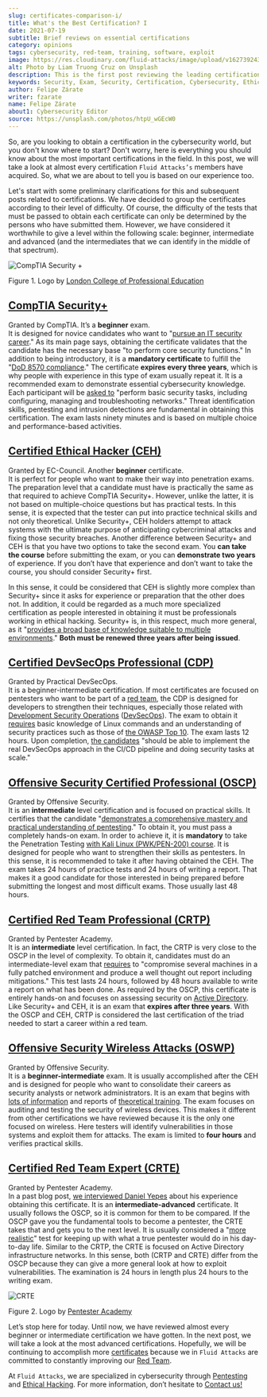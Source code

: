 ```yaml
---
slug: certificates-comparison-i/
title: What's the Best Certification? I
date: 2021-07-19
subtitle: Brief reviews on essential certifications
category: opinions
tags: cybersecurity, red-team, training, software, exploit
image: https://res.cloudinary.com/fluid-attacks/image/upload/v1627392438/blog/certificates-comparison-i/cover-certificates-comparison-i_gutypd.webp
alt: Photo by Liam Truong Cruz on Unsplash
description: This is the first post reviewing the leading certifications in red team field. Here, we will look at our beginner and intermediate certificates.
keywords: Security, Exam, Security, Certification, Cybersecurity, Ethical Hacking, Certificate, Pentesting
author: Felipe Zárate
writer: fzarate
name: Felipe Zárate
about1: Cybersecurity Editor
source: https://unsplash.com/photos/htpU_wGEcW0
---
```


So, are you looking to obtain a certification in the cybersecurity
world, but you don't know where to start? Don't worry, here is
everything you should know about the most important certifications in
the field. In this post, we will take a look at almost every
certification `Fluid Attacks’s` members have acquired. So, what we are
about to tell you is based on our experience too.

Let's start with some preliminary clarifications for this and subsequent
posts related to certifications. We have decided to group the
certificates according to their level of difficulty. Of course, the
difficulty of the tests that must be passed to obtain each certificate
can only be determined by the persons who have submitted them. However,
we have considered it worthwhile to give a level within the following
scale: beginner, intermediate and advanced (and the intermediates that
we can identify in the middle of that spectrum).

<div class="imgblock">

![CompTIA Security +](https://res.cloudinary.com/fluid-attacks/image/upload/v1626707961/blog/certificates-comparison-i/comptia-security-plus_o4ofyo.webp)

<div class="title">

Figure 1. Logo by [London College of Professional
Education](https://www.lcpe.org.uk/courses/comptia-security-certification/)

</div>

</div>

## [**CompTIA Security+**](https://www.comptia.org/certifications/security)

Granted by CompTIA. It’s a **beginner** exam.\
It is designed for novice candidates who want to "[pursue an IT security
career](https://www.comptia.org/faq/security/what-is-on-the-comptia-security-exam)."
As its main page says, obtaining the certificate validates that the
candidate has the necessary base "to perform core security functions."
In addition to being introductory, it is a **mandatory certificate** to
fulfill the "[DoD 8570
compliance](https://www.comptia.org/certifications/security)." The
certificate **expires every three years**, which is why people with
experience in this type of exam usually repeat it. It is a recommended
exam to demonstrate essential cybersecurity knowledge. Each participant
will be [asked
to](https://www.isc2.org/articles/SSCP-vs-SecurityPlus-Compare-Cybersecurity-Certifications)
"perform basic security tasks, including configuring, managing and
troubleshooting networks." Threat identification skills, pentesting and
intrusion detections are fundamental in obtaining this certification.
The exam lasts ninety minutes and is based on multiple choice and
performance-based activities.

## [**Certified Ethical Hacker (CEH)**](https://www.eccouncil.org/programs/certified-ethical-hacker-ceh/)

Granted by EC-Council. Another **beginner** certificate.\
It is perfect for people who want to make their way into penetration
exams. The preparation level that a candidate must have is practically
the same as that required to achieve CompTIA Security+. However, unlike
the latter, it is not based on multiple-choice questions but has
practical tests. In this sense, it is expected that the tester can put
into practice technical skills and not only theoretical. Unlike
Security+, CEH holders attempt to attack systems with the ultimate
purpose of anticipating cybercriminal attacks and fixing those security
breaches. Another difference between Security+ and CEH is that you have
two options to take the second exam. You **can take the course** before
submitting the exam, or you can **demonstrate two years** of experience.
If you don’t have that experience and don’t want to take the course, you
should consider Security+ first.

In this sense, it could be considered that CEH is slightly more complex
than Security+ since it asks for experience or preparation that the
other does not. In addition, it could be regarded as a much more
specialized certification as people interested in obtaining it must be
professionals working in ethical hacking. Security+ is, in this respect,
much more general, as it "[provides a broad base of knowledge suitable
to multiple
environments](https://blog.netwrix.com/2019/04/04/comptia-security-vs-sscp-cissp-gsec-ccna-ceh/)."
**Both must be renewed three years after being issued**.

## [**Certified DevSecOps Professional (CDP)**](https://www.practical-devsecops.com/certified-devsecops-professional/)

Granted by Practical DevSecOps.\
It is a beginner-intermediate certification.
If most certificates are focused on pentesters
who want to be part of a [red team](../../solutions/red-teaming/),
the CDP is designed for developers
to strengthen their techniques,
especially those
related with [Development Security Operations](../devsecops-concept/)
([DevSecOps](../../solutions/devsecops/)).
The exam to obtain it
[requires](https://www.practical-devsecops.com/certified-devsecops-professional/)
basic knowledge of Linux commands and an understanding of security
practices such as those of [the OWASP
Top 10](https://docs.fluidattacks.com/criteria/compliance/owasp10).
The exam lasts 12 hours. Upon completion, [the
candidates](https://medium.com/devops4me/review-study-guide-certified-devsecops-professional-cdp-be3cf8ae95e5)
"should be able to implement the real DevSecOps approach in the CI/CD
pipeline and doing security tasks at scale."

## [**Offensive Security Certified Professional (OSCP)**](https://www.offensive-security.com/pwk-oscp/)

Granted by Offensive Security.\
It is an **intermediate** level certification and is focused on
practical skills. It certifies that the candidate "[demonstrates a
comprehensive mastery and practical understanding of
pentesting](https://resources.infosecinstitute.com/topic/top-5-penetration-testing-certifications-security-professionals/)."
To obtain it, you must pass a completely hands-on exam. In order to
achieve it, it is **mandatory** to take the Penetration Testing [with
Kali Linux (PWK/PEN-200)
course](https://www.offensive-security.com/pwk-oscp/). It is designed
for people who want to strengthen their skills as pentesters. In this
sense, it is recommended to take it after having obtained the CEH. The
exam takes 24 hours of practice tests and 24 hours of writing a report.
That makes it a good candidate for those interested in being prepared
before submitting the longest and most difficult exams. Those usually
last 48 hours.

## [**Certified Red Team Professional (CRTP)**](hhttps://www.pentesteracademy.com/activedirectorylab)

Granted by Pentester Academy.\
It is an **intermediate** level certification. In fact, the CRTP is very
close to the OSCP in the level of complexity. To obtain it, candidates
must do an intermediate-level exam that
[requires](https://nileshsapariya.blogspot.com/2020/07/certified-red-team-professional-crtp.html)
to "compromise several machines in a fully patched environment and
produce a well thought out report including mitigations." This test
lasts 24 hours, followed by 48 hours available to write a report on what
has been done. As required by the OSCP, this certificate is entirely
hands-on and focuses on assessing security on [Active
Directory](https://www.quest.com/solutions/active-directory/what-is-active-directory.aspx).
Like Security+ and CEH, it is an exam that **expires after three
years**. With the OSCP and CEH, CRTP is considered the last
certification of the triad needed to start a career within a red team.

## [**Offensive Security Wireless Attacks (OSWP)**](https://www.offensive-security.com/wifu-oswp/)

Granted by Offensive Security.\
It is a **beginner-intermediate** exam. It is usually accomplished after
the CEH and is designed for people who want to consolidate their careers
as security analysts or network administrators. It is an exam that
begins with [lots of
information](https://medium.com/@obikag/my-wifu-journey-oswp-certification-review-a1784730449c)
and reports of [theoretical
training](https://thomfre.dev/my-oswp-experience). The exam focuses on
auditing and testing the security of wireless devices. This makes it
different from other certifications we have reviewed because it is the
only one focused on wireless. Here testers will identify vulnerabilities
in those systems and exploit them for attacks. The exam is limited to
**four hours** and verifies practical skills.

## [**Certified Red Team Expert (CRTE)**](https://www.pentesteracademy.com/redteamlab)

Granted by Pentester Academy.\
In a past blog post, [we interviewed Daniel
Yepes](../new-red-team-expert/) about his experience obtaining this
certificate. It is an **intermediate-advanced** certificate. It usually
follows the OSCP, so it is common for them to be compared. If the OSCP
gave you the fundamental tools to become a pentester, the CRTE takes
that and gets you to the next level. It is usually considered a "[more
realistic](https://www.linkedin.com/pulse/oscp-crte-which-one-should-you-take-valentin-giraud)"
test for keeping up with what a true pentester would do in his
day-to-day life. Similar to the CRTP, the CRTE is focused on Active
Directory infrastructure networks. In this sense, both (CRTP and CRTE)
differ from the OSCP because they can give a more general look at how to
exploit vulnerabilities. The examination is 24 hours in length plus 24
hours to the writing exam.

<div class="imgblock">

![CRTE](https://res.cloudinary.com/fluid-attacks/image/upload/v1626896421/blog/certificates-comparison-i/certified-red-team-expert_pb9r9a.webp)

<div class="title">

Figure 2. Logo by [Pentester
Academy](https://twitter.com/SecurityTube/status/1193756503179714560/photo/1)

</div>

</div>

Let’s stop here for today. Until now, we have reviewed almost every
beginner or intermediate certification we have gotten. In the next post,
we will take a look at the most advanced certifications. Hopefully, we
will be continuing to accomplish more
[certificates](../../about-us/certifications/) because we in `Fluid
Attacks` are committed to constantly improving our [Red
Team](../../solutions/red-teaming/).

At `Fluid Attacks`, we are specialized in cybersecurity through
[Pentesting](../../solutions/penetration-testing/) and [Ethical
Hacking](../../solutions/ethical-hacking/).
For more information, don’t hesitate to [Contact
us\!](../../contact-us/)
